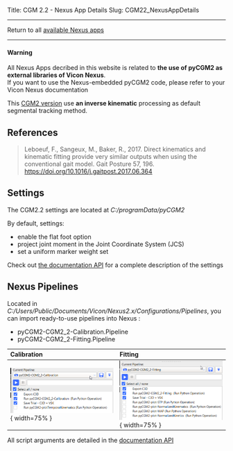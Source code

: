 Title: CGM 2.2 - Nexus App Details
Slug: CGM22_NexusAppDetails


---

Return to all [available Nexus apps](/pages/nexusApps.html#list-of-available-applications)

---

<div class="alert alert-dismissible alert-warning">
  <h4 class="alert-heading">Warning</h4>
  <p class="mb-0">All Nexus Apps decribed in this website is related to <b>the use of pyCGM2 as external libraries of Vicon Nexus</b>.
  <br>
  If you want to use the Nexus-embedded pyCGM2 code, please refer to your Vicon Nexus documentation </p>
</div>

This [CGM2 version](/pages/CGM22-Overview.html) use **an inverse kinematic** processing as default segmental tracking method.


## References

> Leboeuf, F., Sangeux, M., Baker, R., 2017. Direct kinematics and kinematic fitting provide very similar outputs when using the conventional gait model. Gait Posture 57, 196. https://doi.org/10.1016/j.gaitpost.2017.06.364


## Settings

The CGM2.2 settings are located at *C:/programData/pyCGM2*


<div class="alert alert-dismissible alert-primary">
<p>By default, settings:</p>
<ul>
<li>enable the flat foot option</li>
<li>project joint moment in the Joint Coordinate System (JCS)</li>
<li>set a uniform marker weight set</li>
</ul>
</div>


Check out [the documentation API](/documentation//html//settings.html#cgm-2-2-settings) for a complete description of the settings


## Nexus Pipelines

Located in *C:/Users/Public/Documents/Vicon/Nexus2.x/Configurations/Pipelines*, you can import ready-to-use pipelines into Nexus :

  *  pyCGM2-CGM2_2-Calibration.Pipeline
  *  pyCGM2-CGM2_2-Fitting.Pipeline


| Calibration | Fitting |
|:------------|:--------|
|![cgm22calib](/images/nexusApps/CGM22calibration.png){ width=75% } | ![cgm22fitting](/images/nexusApps/CGM22fitting.png){ width=75% } |


<div class="alert alert-dismissible alert-info">
<p> All script arguments are detailed in the  <a href="/documentation//html//nexusOperations.html#cgm-2-3">documentation API</a> </p>
</div>
